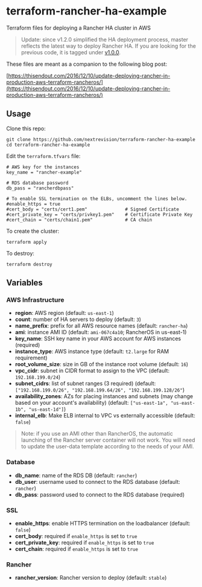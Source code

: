 # terraform-rancher-ha-example
Terraform files for deploying a Rancher HA cluster in AWS

> Update: since v1.2.0 simplified the HA deployment process, master reflects the latest way to deploy Rancher HA. If you are looking for the previous code, it is tagged under [v1.0.0](https://github.com/nextrevision/terraform-rancher-ha-example/tree/v1.0.0).

These files are meant as a companion to the following blog post:

[https://thisendout.com/2016/12/10/update-deploying-rancher-in-production-aws-terraform-rancheros/](https://thisendout.com/2016/12/10/update-deploying-rancher-in-production-aws-terraform-rancheros/)

## Usage

Clone this repo:

```
git clone https://github.com/nextrevision/terraform-rancher-ha-example
cd terraform-rancher-ha-example
```

Edit the `terraform.tfvars` file:

```
# AWS key for the instances
key_name = "rancher-example"

# RDS database password
db_pass = "rancherdbpass"

# To enable SSL termination on the ELBs, uncomment the lines below.
#enable_https = true
#cert_body = "certs/cert1.pem"              # Signed Certificate
#cert_private_key = "certs/privkey1.pem"    # Certificate Private Key
#cert_chain = "certs/chain1.pem"            # CA chain
```

To create the cluster:

```
terraform apply
```

To destroy:

```
terraform destroy
```

## Variables

### AWS Infrastructure
* **region**: AWS region (default: `us-east-1`)
* **count**: number of HA servers to deploy (default: `3`)
* **name_prefix**: prefix for all AWS resource names (default: `rancher-ha`)
* **ami**: instance AMI ID (default: `ami-067c4a10`; RancherOS in us-east-1)
* **key_name**: SSH key name in your AWS account for AWS instances (required)
* **instance_type**: AWS instance type (default: `t2.large` for RAM requirement)
* **root_volume_size**: size in GB of the instance root volume (default: `16`)
* **vpc_cidr**: subnet in CIDR format to assign to the VPC (default: `192.168.199.0/24`)
* **subnet_cidrs**: list of subnet ranges (3 required) (default: `["192.168.199.0/26", "192.168.199.64/26", "192.168.199.128/26"`)
* **availability_zones**: AZs for placing instances and subnets (may change based on your account's availability) (default: `["us-east-1a", "us-east-1b", "us-east-1d"]`)
* **internal_elb**: Make ELB internal to VPC vs externally accessible (default: `false`)

> Note: if you use an AMI other than RancherOS, the automatic launching of the Rancher server container will not work. You will need to update the user-data template according to the needs of your AMI.

### Database
* **db_name**: name of the RDS DB (default: `rancher`)
* **db_user**: username used to connect to the RDS database (default: `rancher`)
* **db_pass**: password used to connect to the RDS database (required)

### SSL
* **enable_https**: enable HTTPS termination on the loadbalancer (default: `false`)
* **cert_body**: required if `enable_https` is set to `true`
* **cert_private_key**: required if `enable_https` is set to `true`
* **cert_chain**: required if `enable_https` is set to `true`

### Rancher
* **rancher_version**: Rancher version to deploy (default: `stable`)
